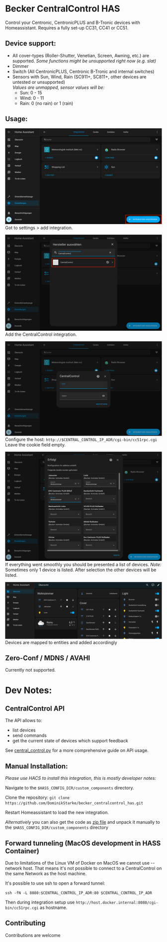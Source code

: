 # Becker CentralControl HAS

Control your Centronic, CentronicPLUS and B-Tronic devices with Homeassistant.
Requires a fully set-up CC31, CC41 or CC51.

## Device support:

- All cover-types (Roller-Shutter, Venetian, Screen, Awning, etc.) are supported.
  _Some functions might be unsupported right now (e.g. slat)_
- Dimmer
- Switch (All CentronicPLUS, Centronic B-Tronic and internal switches)
- Sensors with Sun, Wind, Rain (SC911+, SC811+, other devices are untested or unsupported)  
  _Values are unmapped, sensor values will be:_
  * Sun: 0 - 15
  * Wind: 0 - 11
  * Rain: 0 (no rain) or 1 (rain)

## Usage:

![Step 1](assets/1.png)
Got to settings > add integration.

![Step 2](assets/2.png)
Add the CentralControl integration.

![Step 3](assets/3.png)
Configure the host: `http://$CENTRAL_CONTROL_IP_ADR/cgi-bin/cc51rpc.cgi`
Leave the cookie field empty.

![Step 4](assets/4.png)
If everything went smoothly you should be presented a list of devices.
_Note:_ Sometimes only 1 device is listed. After selection the other devices will be listed.

![Step 5](assets/5.png)
Devices are mapped to entities and added accordingly

## Zero-Conf / MDNS / AVAHI

Currently not supported.

# Dev Notes:

## CentralControl API

The API allows to:

- list devices
- send commands
- get the current state of devices which support feedback

See [central_control.py](central_control.py) for a more comprehensive guide on API usage.

## Manual Installation:

_Please use HACS to install this integration, this is mostly developer notes:_

Navigate to the `$HASS_CONFIG_DIR/custom_components` directory.

Clone the repository: `git clone https://github.com/DominikStarke/becker_centralcontrol_has.git`

Restart Homeassistant to load the new integration.

_Alternatively_ you can also get the code as [zip file](https://github.com/DominikStarke/becker_centralcontrol_has/archive/refs/heads/main.zip) and unpack it manually to the `$HASS_CONFIG_DIR/custom_components` directory

## Forward tunneling (MacOS development in HASS Container)

Due to limitations of the Linux VM of Docker on MacOS we cannot use --network host.
That means it's not possible to connect to a CentralControl on the same Network as the host machine.

It's possible to use ssh to open a forward tunnel:

```
ssh -fN -L 8080:$CENTRAL_CONTROL_IP_ADR:80 $CENTRAL_CONTROL_IP_ADR
```

Then during integration setup use `http://host.docker.internal:8080/cgi-bin/cc51rpc.cgi` as hostname.

## Contributing

Contributions are welcome
